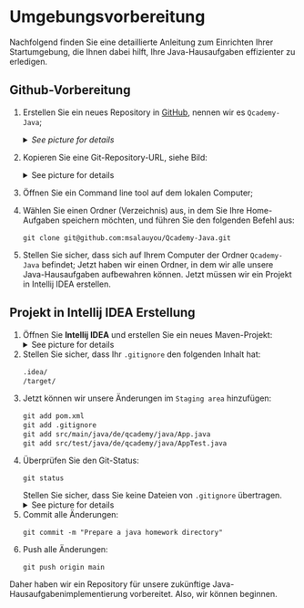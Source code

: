 # Umgebungsvorbereitung
Nachfolgend finden Sie eine detaillierte Anleitung zum Einrichten Ihrer Startumgebung, die Ihnen dabei hilft, 
Ihre Java-Hausaufgaben effizienter zu erledigen.

## Github-Vorbereitung
1. Erstellen Sie ein neues Repository in [GitHub](https://github.com/), nennen wir es `Qcademy-Java`;
   <details>
      <summary><i>See picture for details</i></summary>
      <img src="images/createRepo.jpeg" alt="Create a new repository">
   </details>

2. Kopieren Sie eine Git-Repository-URL, siehe Bild:
   <details>
      <summary>See picture for details</summary>
      <img src="images/cloneRepo.jpeg" alt="Clone repository">
   </details>
3. Öffnen Sie ein Command line tool auf dem lokalen Computer;
4. Wählen Sie einen Ordner (Verzeichnis) aus, in dem Sie Ihre Home-Aufgaben speichern möchten, und führen Sie den folgenden Befehl aus:
   ```shell
   git clone git@github.com:msalauyou/Qcademy-Java.git
   ```
5. Stellen Sie sicher, dass sich auf Ihrem Computer der Ordner `Qcademy-Java` befindet;
   Jetzt haben wir einen Ordner, in dem wir alle unsere Java-Hausaufgaben aufbewahren können. Jetzt müssen wir ein Projekt in Intellij IDEA erstellen.

## Projekt in Intellij IDEA Erstellung
1. Öffnen Sie **Intellij IDEA** und erstellen Sie ein neues Maven-Projekt:
   <details>
      <summary>See picture for details</summary>
      <img src="images/createProject.jpeg" alt="New project">
   </details>
2. Stellen Sie sicher, dass Ihr `.gitignore` den folgenden Inhalt hat:
   ```gitignore
   .idea/
   /target/
   ```
3. Jetzt können wir unsere Änderungen im `Staging area` hinzufügen:
   ```shell
   git add pom.xml
   git add .gitignore
   git add src/main/java/de/qcademy/java/App.java
   git add src/test/java/de/qcademy/java/AppTest.java
   ```
4. Überprüfen Sie den Git-Status:
   ```shell
   git status
   ```
   Stellen Sie sicher, dass Sie keine Dateien von `.gitignore` übertragen.
   <details>
      <summary>See picture for details</summary>
      <img src="images/gitStatus.jpeg" alt="Git status">
   </details>
5. Commit alle Änderungen:
   ```shell
   git commit -m "Prepare a java homework directory"
   ```
6. Push alle Änderungen:
   ```shell
   git push origin main
   ```

Daher haben wir ein Repository für unsere zukünftige Java-Hausaufgabenimplementierung vorbereitet. Also, wir können beginnen.